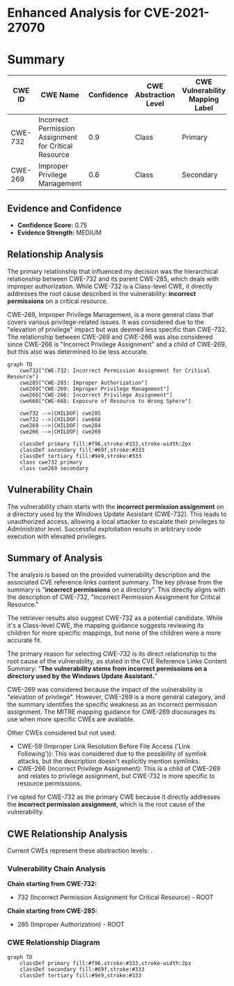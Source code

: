 # Enhanced Analysis for CVE-2021-27070

# Summary
| CWE ID | CWE Name | Confidence | CWE Abstraction Level | CWE Vulnerability Mapping Label | CWE-Vulnerability Mapping Notes |
|---|---|---|---|---|---|
| CWE-732 | Incorrect Permission Assignment for Critical Resource | 0.9 | Class | Primary | Allowed-with-Review |
| CWE-269 | Improper Privilege Management | 0.6 | Class | Secondary | Discouraged |

## Evidence and Confidence

*   **Confidence Score:** 0.75
*   **Evidence Strength:** MEDIUM

## Relationship Analysis
The primary relationship that influenced my decision was the hierarchical relationship between CWE-732 and its parent CWE-285, which deals with improper authorization. While CWE-732 is a Class-level CWE, it directly addresses the root cause described in the vulnerability: **incorrect permissions** on a critical resource.

CWE-269, Improper Privilege Management, is a more general class that covers various privilege-related issues. It was considered due to the "elevation of privilege" impact but was deemed less specific than CWE-732. The relationship between CWE-269 and CWE-266 was also considered since CWE-266 is "Incorrect Privilege Assignment" and a child of CWE-269, but this also was determined to be less accurate.

```mermaid
graph TD
    cwe732["CWE-732: Incorrect Permission Assignment for Critical Resource"]
    cwe285["CWE-285: Improper Authorization"]
    cwe269["CWE-269: Improper Privilege Management"]
    cwe266["CWE-266: Incorrect Privilege Assignment"]
    cwe668["CWE-668: Exposure of Resource to Wrong Sphere"]
    
    cwe732 -->|CHILDOF| cwe285
    cwe732 -->|CHILDOF| cwe668
    cwe269 -->|CHILDOF| cwe284
    cwe266 -->|CHILDOF| cwe269

    classDef primary fill:#f96,stroke:#333,stroke-width:2px
    classDef secondary fill:#69f,stroke:#333
    classDef tertiary fill:#9e9,stroke:#333
    class cwe732 primary
    class cwe269 secondary
```

## Vulnerability Chain
The vulnerability chain starts with the **incorrect permission assignment** on a directory used by the Windows Update Assistant (CWE-732). This leads to unauthorized access, allowing a local attacker to escalate their privileges to Administrator level. Successful exploitation results in arbitrary code execution with elevated privileges.

## Summary of Analysis
The analysis is based on the provided vulnerability description and the associated CVE reference links content summary. The key phrase from the summary is "**incorrect permissions** on a directory". This directly aligns with the description of CWE-732, "Incorrect Permission Assignment for Critical Resource."

The retriever results also suggest CWE-732 as a potential candidate. While it's a Class-level CWE, the mapping guidance suggests reviewing its children for more specific mappings, but none of the children were a more accurate fit.

The primary reason for selecting CWE-732 is its direct relationship to the root cause of the vulnerability, as stated in the CVE Reference Links Content Summary: "**The vulnerability stems from incorrect permissions on a directory used by the Windows Update Assistant.**"

CWE-269 was considered because the impact of the vulnerability is "elevation of privilege". However, CWE-269 is a more general category, and the summary identifies the specific weakness as an incorrect permission assignment. The MITRE mapping guidance for CWE-269 discourages its use when more specific CWEs are available.

Other CWEs considered but not used:

*   CWE-59 (Improper Link Resolution Before File Access ('Link Following')): This was considered due to the possibility of symlink attacks, but the description doesn't explicitly mention symlinks.
*   CWE-266 (Incorrect Privilege Assignment): This is a child of CWE-269 and relates to privilege assignment, but CWE-732 is more specific to resource permissions.

I've opted for CWE-732 as the primary CWE because it directly addresses the **incorrect permission assignment**, which is the root cause of the vulnerability.


## CWE Relationship Analysis

Current CWEs represent these abstraction levels: .


### Vulnerability Chain Analysis

**Chain starting from CWE-732:**
- 732 (Incorrect Permission Assignment for Critical Resource) - ROOT


**Chain starting from CWE-285:**
- 285 (Improper Authorization) - ROOT



### CWE Relationship Diagram

```mermaid
graph TD
    classDef primary fill:#f96,stroke:#333,stroke-width:2px
    classDef secondary fill:#69f,stroke:#333
    classDef tertiary fill:#9e9,stroke:#333
```